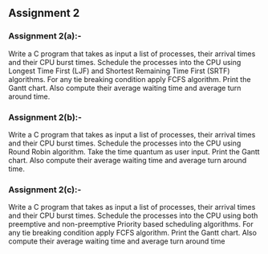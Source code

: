 ## Assignment 2

### Assignment 2(a):-
 Write a C program that takes as input a list of processes, their arrival times and their CPU
burst times. Schedule the processes into the CPU using Longest Time First (LJF) and Shortest 
Remaining Time First (SRTF) algorithms. For any tie breaking condition apply FCFS algorithm. 
Print the Gantt chart. Also compute their average waiting time and average turn around time.


### Assignment 2(b):-
 Write a C program that takes as input a list of processes, their arrival times and their CPU
burst times. Schedule the processes into the CPU using Round Robin algorithm. Take the time 
quantum as user input. Print the Gantt chart. Also compute their average waiting time and 
average turn around time.


### Assignment 2(c):-
 Write a C program that takes as input a list of processes, their arrival times and their CPU
burst times. Schedule the processes into the CPU using both preemptive and non-preemptive
Priority based scheduling algorithms. For any tie breaking condition apply FCFS algorithm. Print 
the Gantt chart. Also compute their average waiting time and average turn around time
